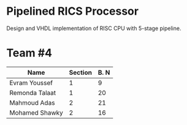 # Pipelined RICS Processor
Design and VHDL implementation of RISC CPU with 5-stage pipeline.

# Team #4

| Name                  | Section | B. N |
|-----------------------|---------|------|
| Evram Youssef         | 1       | 9    |
| Remonda Talaat        | 1       | 20   |
| Mahmoud Adas          | 2       | 21   |
| Mohamed Shawky        | 2       | 16   |
